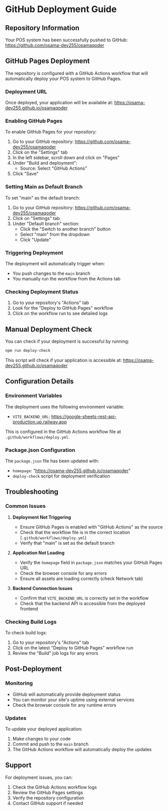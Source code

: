 # GitHub Deployment Guide

## Repository Information

Your POS system has been successfully pushed to GitHub:
https://github.com/osama-dev255/osamaqoder

## GitHub Pages Deployment

The repository is configured with a GitHub Actions workflow that will automatically deploy your POS system to GitHub Pages.

### Deployment URL

Once deployed, your application will be available at:
https://osama-dev255.github.io/osamaqoder

### Enabling GitHub Pages

To enable GitHub Pages for your repository:

1. Go to your GitHub repository: https://github.com/osama-dev255/osamaqoder
2. Click on the "Settings" tab
3. In the left sidebar, scroll down and click on "Pages"
4. Under "Build and deployment":
   - Source: Select "GitHub Actions"
5. Click "Save"

### Setting Main as Default Branch

To set "main" as the default branch:

1. Go to your GitHub repository: https://github.com/osama-dev255/osamaqoder
2. Click on "Settings" tab
3. Under "Default branch" section:
   - Click the "Switch to another branch" button
   - Select "main" from the dropdown
   - Click "Update"

### Triggering Deployment

The deployment will automatically trigger when:
- You push changes to the `main` branch
- You manually run the workflow from the Actions tab

### Checking Deployment Status

1. Go to your repository's "Actions" tab
2. Look for the "Deploy to GitHub Pages" workflow
3. Click on the workflow run to see detailed logs

## Manual Deployment Check

You can check if your deployment is successful by running:
```bash
npm run deploy-check
```

This script will check if your application is accessible at:
https://osama-dev255.github.io/osamaqoder

## Configuration Details

### Environment Variables

The deployment uses the following environment variable:
- `VITE_BACKEND_URL`: https://google-sheets-rest-api-production.up.railway.app

This is configured in the GitHub Actions workflow file at `.github/workflows/deploy.yml`.

### Package.json Configuration

The `package.json` file has been updated with:
- `homepage`: "https://osama-dev255.github.io/osamaqoder"
- `deploy-check` script for deployment verification

## Troubleshooting

### Common Issues

1. **Deployment Not Triggering**
   - Ensure GitHub Pages is enabled with "GitHub Actions" as the source
   - Check that the workflow file is in the correct location (`.github/workflows/deploy.yml`)
   - Verify that "main" is set as the default branch

2. **Application Not Loading**
   - Verify the `homepage` field in `package.json` matches your GitHub Pages URL
   - Check the browser console for any errors
   - Ensure all assets are loading correctly (check Network tab)

3. **Backend Connection Issues**
   - Confirm that `VITE_BACKEND_URL` is correctly set in the workflow
   - Check that the backend API is accessible from the deployed frontend

### Checking Build Logs

To check build logs:
1. Go to your repository's "Actions" tab
2. Click on the latest "Deploy to GitHub Pages" workflow run
3. Review the "Build" job logs for any errors

## Post-Deployment

### Monitoring

- GitHub will automatically provide deployment status
- You can monitor your site's uptime using external services
- Check the browser console for any runtime errors

### Updates

To update your deployed application:
1. Make changes to your code
2. Commit and push to the `main` branch
3. The GitHub Actions workflow will automatically deploy the updates

## Support

For deployment issues, you can:
1. Check the GitHub Actions workflow logs
2. Review the GitHub Pages settings
3. Verify the repository configuration
4. Contact GitHub support if needed